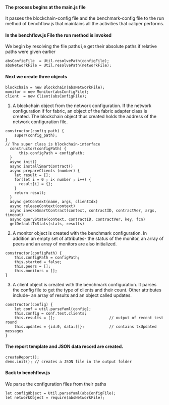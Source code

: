 #### The process begins at the main.js file
It passes the blockchain-config file and the benchmark-config file to the run method of benchflow.js that maintains all the activities that caliper performs.

#### In the benchflow.js File the run method is invoked
We begin by resolving the file paths i,e get their absolute paths if relative paths were given earlier
```
absConfigFile  = Util.resolvePath(configFile);
absNetworkFile = Util.resolvePath(networkFile);
```

#### Next we create three objects
```
blockchain = new Blockchain(absNetworkFile);
monitor = new Monitor(absConfigFile);
client  = new Client(absConfigFile);
```
1. A blockchain object from the network configuration. If the network configuration if for fabric, an object of the fabric adapter class is created. The blockchain object thus created holds the address of the network configuration file.
```
constructor(config_path) {
    super(config_path);
}
// The super class is blockchain-interface
  constructor(configPath) {
      this.configPath = configPath;
  }
  async init()
  async installSmartContract()
  async prepareClients (number) {
    let result = [];        
    for(let i = 0 ; i< number ; i++) {            
      result[i] = {};        
    }        
    return result;    
  }  
  async getContext(name, args, clientIdx)    
  async releaseContext(context)   
  async invokeSmartContract(context, contractID, contractVer, args, timeout)    
  async queryState(context, contractID, contractVer, key, fcn)    
  getDefaultTxStats(stats, results)
```


2. A monitor object is created with the benchmark configuration. In addition an empty set of attributes- the status of the monitor, an array of peers and an array of monitors are also initialized.
```
constructor(configPath) {
    this.configPath = configPath;
    this.started = false;
    this.peers = [];
    this.monitors = [];
}
```


3. A client object is created with the benchmark configuration. It parses the config file to get the type of clients and their count. Other attributes include- an array of results and an object called updates.
```
constructor(config) {
    let conf = util.parseYaml(config);
    this.config = conf.test.clients;
    this.results = [];                        // output of recent test round
    this.updates = {id:0, data:[]};           // contains txUpdated messages
}
```

#### The report template and JSON data record are created.
```
createReport();
demo.init(); // creates a JSON file in the output folder
```

#### Back to benchflow.js
We parse the configuration files from their paths
```
let configObject = Util.parseYaml(absConfigFile);
let networkObject = require(absNetworkFile);
```
